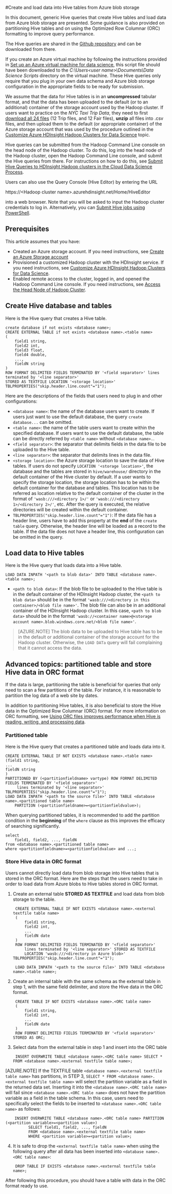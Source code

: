 <properties 
	pageTitle="Create and load data into Hive tables from Azure blob storage | Azure" 
	description="Create Hive tables and load data in blob to hive tables" 
	metaKeywords="" 
	services="machine-learning" 
	solutions="" 
	documentationCenter="" 
	authors="hangzh-msft" 
	manager="jacob.spoelstra" 
	editor="cgronlun"  />

<tags 
	ms.service="machine-learning" 
	ms.workload="data-services" 
	ms.tgt_pltfrm="na" 
	ms.devlang="na" 
	ms.topic="article" 
	ms.date="03/25/2015" 
	ms.author="hangzh;bradsev" />

 
#Create and load data into Hive tables from Azure blob storage
 
In this document, generic Hive queries that create Hive tables and load data from Azure blob storage are presented. Some guidance is also provided on partitioning Hive tables and on using the Optimized Row Columnar (ORC) formatting to improve query performance.

The Hive queries are shared in the [Github repository](https://github.com/Azure/Azure-MachineLearning-DataScience/tree/master/Misc/DataScienceProcess/DataScienceScripts/sample_hive_create_db_tbls_load_data_generic.hql) and can be downloaded from there.

If you create an Azure virtual machine by following the instructions provided in [Set up an Azure virtual machine for data science](machine-learning-data-science-setup-virtual-machine.md), this script file should have been downloaded to the *C:\Users\<user name>\Documents\Data Science Scripts* directory on the virtual machine. These Hive queries only require that you plug in your own data schema and Azure blob storage configuration in the appropriate fields to be ready for submission.

We assume that the data for Hive tables is in an **uncompressed** tabular format, and that the data has been uploaded to the default (or to an additional) container of the storage account used by the Hadoop cluster. If users want to practice on the _NYC Taxi Trip Data_, they need to first [download all 24 files](http://www.andresmh.com/nyctaxitrips/) (12 Trip files, and 12 Fair files), **unzip** all files into .csv files, and then upload them to the default (or appropriate container) of the Azure storage account that was used by the procedure outlined in the [Customize Azure HDInsight Hadoop Clusters for Data Science](machine-learning-data-science-customize-hadoop-cluster.md) topic. 

Hive queries can be submitted from the Hadoop Command Line console on the head node of the Hadoop cluster. To do this, log into the head node of the Hadoop cluster, open the Hadoop Command Line console, and submit the Hive queries from there. For instructions on how to do this, see [Submit Hive Queries to HDInsight Hadoop clusters in the Cloud Data Science Process](machine-learning-data-science-process-hive-tables.md).

Users can also use the Query Console (Hive Editor) by entering the URL 

https://&#60;Hadoop cluster name>.azurehdinsight.net/Home/HiveEditor

into a web browser. Note that you will be asked to input the Hadoop cluster credentials to log in. Alternatively, you can [Submit Hive jobs using PowerShell](hdinsight-submit-hadoop-jobs-programmatically.md#hive-powershell). 

## Prerequisites
This article assumes that you have:
 
* Created an Azure storage account. If you need instructions, see [Create an Azure Storage account](hdinsight-get-started.md#storage) 
* Provisioned a customized Hadoop cluster with the HDInsight service.  If you need instructions, see [Customize Azure HDInsight Hadoop Clusters for Data Science](machine-learning-data-science-customize-hadoop-cluster.md).
* Enabled remote access to the cluster, logged in, and opened the Hadoop Command Line console. If you need instructions, see [Access the Head Node of Hadoop Cluster](machine-learning-data-science-customize-hadoop-cluster.md#remoteaccess). 


## <a name="create-tables"></a>Create Hive database and tables
Here is the Hive query that creates a Hive table.

    create database if not exists <database name>;
	CREATE EXTERNAL TABLE if not exists <database name>.<table name>
	(
		field1 string, 
		field2 int, 
		field3 float, 
		field4 double, 
		...,
		fieldN string
	) 
	ROW FORMAT DELIMITED FIELDS TERMINATED BY '<field separator>' lines terminated by '<line separator>' 
	STORED AS TEXTFILE LOCATION '<storage location>' TBLPROPERTIES("skip.header.line.count"="1");

Here are the descriptions of the fields that users need to plug in and other configurations:

- `<database name>`: the name of the database users want to create. If users just want to use the default database, the query `create database...` can be omitted. 
- `<table name>`: the name of the table users want to create within the specified database. If users want to use the default database, the table can be directly referred by `<table name>` without `<database name>.`.
- `<field separator>`: the separator that delimits fields in the data file to be uploaded to the Hive table. 
- `<line separator>`: the separator that delimits lines in the data file. 
- `<storage location>`: the Azure storage location to save the data of Hive tables. If users do not specify `LOCATION '<storage location>'`, the database and the tables are stored in `hive/warehouse/` directory in the default container of the Hive cluster by default. If a user wants to specify the storage location, the storage location has to be within the default container for the database and tables. This location has to be referred as location relative to the default container of the cluster in the format of `'wasb:///<directory 1>/'` or `'wasb:///<directory 1>/<directory 2>/'`, etc. After the query is executed, the relative directories will be created within the default container. 
- `TBLPROPERTIES("skip.header.line.count"="1")`: If the data file has a header line, users have to add this property at the **end** of the `create table` query. Otherwise, the header line will be loaded as a record to the table. If the data file does not have a header line, this configuration can be omitted in the query. 

## <a name="load-data"></a>Load data to Hive tables
Here is the Hive query that loads data into a Hive table.

    LOAD DATA INPATH '<path to blob data>' INTO TABLE <database name>.<table name>;

- `<path to blob data>`: If the blob file to be uploaded to the Hive table is in the default container of the HDInsight Hadoop cluster, the `<path to blob data>` should be in the format `'wasb:///<directory in this container>/<blob file name>'`. The blob file can also be in an additional container of the HDInsight Hadoop cluster. In this case, `<path to blob data>` should be in the format `'wasb://<container name>@<storage account name>.blob.windows.core.net/<blob file name>'`.

>[AZURE.NOTE] The blob data to be uploaded to Hive table has to be in the default or additional container of the storage account for the Hadoop cluster. Otherwise, the `LOAD DATa` query will fail complaining that it cannot access the data. 


## <a name="partition-orc"></a>Advanced topics: partitioned table and store Hive data in ORC format

If the data is large, partitioning the table is beneficial for queries that only need to scan a few partitions of the table. For instance, it is reasonable to partition the log data of a web site by dates. 

In addition to partitioning Hive tables, it is also beneficial to store the Hive data in the Optimized Row Columnar (ORC) format. For more information on ORC formatting, see [Using ORC files improves performance when Hive is reading, writing, and processing data](https://cwiki.apache.org/confluence/display/Hive/LanguageManual+ORC#LanguageManualORC-ORCFiles).

### Partitioned table
Here is the Hive query that creates a partitioned table and loads data into it.

    CREATE EXTERNAL TABLE IF NOT EXISTS <database name>.<table name>
	(field1 string,
	...
	fieldN string
	)
    PARTITIONED BY (<partitionfieldname> vartype) ROW FORMAT DELIMITED FIELDS TERMINATED BY '<field separator>'
		 lines terminated by '<line separator>' TBLPROPERTIES("skip.header.line.count"="1");
	LOAD DATA INPATH '<path to the source file>' INTO TABLE <database name>.<partitioned table name> 
		PARTITION (<partitionfieldname>=<partitionfieldvalue>);

When querying partitioned tables, it is recommended to add the partition condition in the **beginning** of the `where` clause as this improves the efficacy of searching significantly. 

    select 
		field1, field2, ..., fieldN
	from <database name>.<partitioned table name> 
	where <partitionfieldname>=<partitionfieldvalue> and ...;

### <a name="orc"></a>Store Hive data in ORC format

Users cannot directly load data from blob storage into Hive tables that is stored in the ORC format. Here are the steps that the users need to take in order to load data from Azure blobs to Hive tables stored in ORC format. 

1. Create an external table **STORED AS TEXTFILE** and load data from blob storage to the table.

		CREATE EXTERNAL TABLE IF NOT EXISTS <database name>.<external textfile table name>
		(
			field1 string,
			field2 int,
			...
			fieldN date
		)
		ROW FORMAT DELIMITED FIELDS TERMINATED BY '<field separator>' 
			lines terminated by '<line separator>' STORED AS TEXTFILE 
			LOCATION 'wasb:///<directory in Azure blob>' TBLPROPERTIES("skip.header.line.count"="1");

		LOAD DATA INPATH '<path to the source file>' INTO TABLE <database name>.<table name>;

2. Create an internal table with the same schema as the external table in step 1, with the same field delimiter, and store the Hive data in the ORC format.

		CREATE TABLE IF NOT EXISTS <database name>.<ORC table name> 
		(
			field1 string,
			field2 int,
			...
			fieldN date
		) 
		ROW FORMAT DELIMITED FIELDS TERMINATED BY '<field separator>' STORED AS ORC;

3. Select data from the external table in step 1 and insert into the ORC table

		INSERT OVERWRITE TABLE <database name>.<ORC table name> SELECT * FROM <database name>.<external textfile table name>;

[AZURE.NOTE] If the TEXTFILE table `<database name>.<external textfile table name>` has partitions, in STEP 3, `SELECT * FROM <database name>.<external textfile table name>` will select the partition variable as a field in the returned data set. Inserting it into the `<database name>.<ORC table name>` will fail since `<database name>.<ORC table name>` does not have the partition variable as a field in the table schema. In this case, users need to specifically select the fields to be inserted to `<database name>.<ORC table name>` as follows:

		INSERT OVERWRITE TABLE <database name>.<ORC table name> PARTITION (<partition variable>=<partition value>)
		      SELECT field1, field2, ..., fieldN
		      FROM <database name>.<external textfile table name> 
		      WHERE <partition variable>=<partition value>;

4. It is safe to drop the `<external textfile table name>` when using the following query after all data has been inserted into `<database name>.<ORC table name>`:

		DROP TABLE IF EXISTS <database name>.<external textfile table name>;

After following this procedure, you should have a table with data in the ORC format ready to use. 